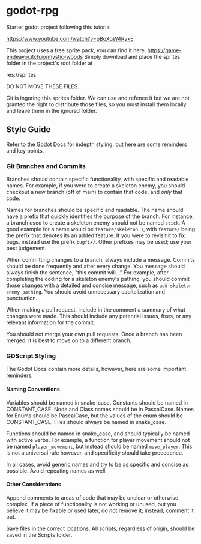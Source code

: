 # godot-rpg

Starter godot project following this tutorial

https://www.youtube.com/watch?v=pBoXqW4RykE

This project uses a free sprite pack, you can find it here. 
https://game-endeavor.itch.io/mystic-woods
Simply download and place the sprites folder in the project's root folder at

res://sprites

DO NOT MOVE THESE FILES. 

Git is ingoring this sprites folder. We can use and refence it but we are not granted
the right to distribute those files, so you must install them locally and leave them in
the ignored folder.

## Style Guide

Refer to [the Godot Docs](https://docs.godotengine.org/en/stable/tutorials/scripting/gdscript/gdscript_styleguide.html) for indepth styling, but here are some reminders and key points.

### Git Branches and Commits

Branches should contain specific functionality, with specific and readable names. For example, if you were to create a skeleton enemy, you should checkout a new branch (off of main) to contain that code, and *only* that code. 

Names for branches should be specific and readable. The name should have a prefix that quickly identifies the purpose of the branch. For instance, a branch used to create a skeleton enemy should not be named `stick`. A good example for a name would be `feature/skeleton_1`, with `feature/` being the prefix that denotes its an added feature. If you were to revisit it to fix bugs, instead use the prefix `bugfix/`. Other prefixes may be used; use your best judgement.

When committing changes to a branch, always include a message. Commits should be done frequently and after every change. You message should always finish the sentence, "this commit will..." For example, after completing the coding for a skeleton enemy's pathing, you should commit those changes with a detailed and concise message, such as `add skeleton enemy pathing`. You should avoid unnecessary capitalization and punctuation.

When making a pull request, include in the comment a summary of what changes were made. This should include any potential issues, fixes, or any relevant information for the commit. 

You should not merge your own pull requests. Once a branch has been merged, it is best to move on to a different branch.

### GDScript Styling

The Godot Docs contain more details, however, here are some important reminders.

#### Naming Conventions
Variables should be named in snake_case. Constants should be named in CONSTANT_CASE. Node and Class names should be in PascalCase. Names for Enums should be PascalCase, but the values of the enum should be CONSTANT_CASE. Files should always be named in snake_case. 

Functions should be named in snake_case, and should typically be named with active verbs. For example, a function for player movement should not be named `player_movement`, but instead should be named `move_player`. This is not a universal rule however, and specificity should take precedence. 

In all cases, avoid generic names and try to be as specific and concise as possible. Avoid repeating names as well.

#### Other Considerations
Append comments to areas of code that may be unclear or otherwise complex. If a piece of functionality is not working or unused, but you believe it may be fixable or used later, do not remove it; instead, comment it out. 

Save files in the correct locations. All scripts, regardless of origin, should be saved in the Scripts folder.
